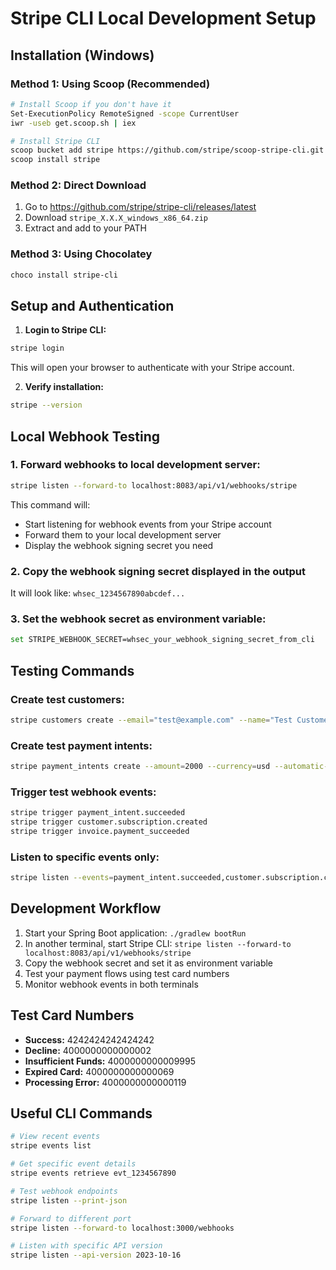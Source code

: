 # Stripe CLI Local Development Setup

## Installation (Windows)

### Method 1: Using Scoop (Recommended)
```bash
# Install Scoop if you don't have it
Set-ExecutionPolicy RemoteSigned -scope CurrentUser
iwr -useb get.scoop.sh | iex

# Install Stripe CLI
scoop bucket add stripe https://github.com/stripe/scoop-stripe-cli.git
scoop install stripe
```

### Method 2: Direct Download
1. Go to https://github.com/stripe/stripe-cli/releases/latest
2. Download `stripe_X.X.X_windows_x86_64.zip`
3. Extract and add to your PATH

### Method 3: Using Chocolatey
```bash
choco install stripe-cli
```

## Setup and Authentication

1. **Login to Stripe CLI:**
```bash
stripe login
```
This will open your browser to authenticate with your Stripe account.

2. **Verify installation:**
```bash
stripe --version
```

## Local Webhook Testing

### 1. Forward webhooks to local development server:
```bash
stripe listen --forward-to localhost:8083/api/v1/webhooks/stripe
```

This command will:
- Start listening for webhook events from your Stripe account
- Forward them to your local development server
- Display the webhook signing secret you need

### 2. Copy the webhook signing secret displayed in the output
It will look like: `whsec_1234567890abcdef...`

### 3. Set the webhook secret as environment variable:
```bash
set STRIPE_WEBHOOK_SECRET=whsec_your_webhook_signing_secret_from_cli
```

## Testing Commands

### Create test customers:
```bash
stripe customers create --email="test@example.com" --name="Test Customer"
```

### Create test payment intents:
```bash
stripe payment_intents create --amount=2000 --currency=usd --automatic-payment-methods[enabled]=true
```

### Trigger test webhook events:
```bash
stripe trigger payment_intent.succeeded
stripe trigger customer.subscription.created
stripe trigger invoice.payment_succeeded
```

### Listen to specific events only:
```bash
stripe listen --events=payment_intent.succeeded,customer.subscription.created --forward-to localhost:8083/api/v1/webhooks/stripe
```

## Development Workflow

1. Start your Spring Boot application: `./gradlew bootRun`
2. In another terminal, start Stripe CLI: `stripe listen --forward-to localhost:8083/api/v1/webhooks/stripe`
3. Copy the webhook secret and set it as environment variable
4. Test your payment flows using test card numbers
5. Monitor webhook events in both terminals

## Test Card Numbers

- **Success:** 4242424242424242
- **Decline:** 4000000000000002
- **Insufficient Funds:** 4000000000009995
- **Expired Card:** 4000000000000069
- **Processing Error:** 4000000000000119

## Useful CLI Commands

```bash
# View recent events
stripe events list

# Get specific event details
stripe events retrieve evt_1234567890

# Test webhook endpoints
stripe listen --print-json

# Forward to different port
stripe listen --forward-to localhost:3000/webhooks

# Listen with specific API version
stripe listen --api-version 2023-10-16
```
